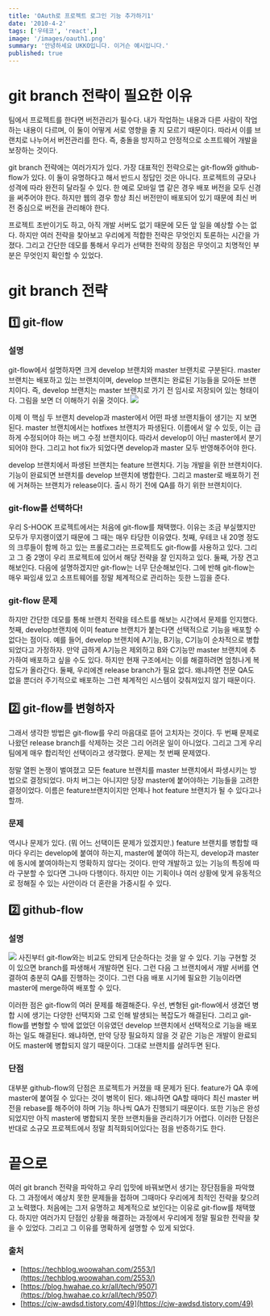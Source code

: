 ```yaml
---
title: 'OAuth로 프로젝트 로그인 기능 추가하기1'
date: '2010-4-2'
tags: ['우테코', 'react',]
image: '/images/oauth1.png'
summary: '안녕하세요 UKKO입니다. 이거슨 예시입니다.'
published: true
---
```

# git branch 전략이 필요한 이유

팀에서 프로젝트를 한다면 버전관리가 필수다. 내가 작업하는 내용과 다른 사람이 작업하는 내용이 다르며, 이 둘이 어떻게 서로 영향을 줄 지 모르기 때문이다. 따라서 이를 브랜치로 나누어서 버전관리를 한다. 즉, 충돌을 방지하고 안정적으로 소프트웨어 개발을 보장하는 것이다.

git branch 전략에는 여러가지가 있다. 가장 대표적인 전략으로는 git-flow와 github-flow가 있다. 이 둘이 유명하다고 해서 반드시 정답인 것은 아니다. 프로젝트의 규모나 성격에 따라 완전히 달라질 수 있다. 한 예로 모바일 앱 같은 경우 배포 버전을 모두 신경을 써주어야 한다. 하지만 웹의 경우 항상 최신 버전만이 배포되어 있기 때문에 최신 버전 중심으로 버전을 관리해야 한다.

프로젝트 초반이기도 하고, 아직 개발 서버도 없기 때문에 모든 앞 일을 예상할 수는 없다. 하지만 여러 전략을 찾아보고 우리에게 적합한 전략은 무엇인지 토론하는 시간을 가졌다. 그리고 간단한 데모를 통해서 우리가 선택한 전략의 장점은 무엇이고 치명적인 부분은 무엇인지 확인할 수 있었다.

# git branch 전략

## 1️⃣ git-flow

### 설명

git-flow에서 설명하자면 크게 develop 브랜치와 master 브랜치로 구분된다. master 브랜치는 배포하고 있는 브랜치이며, develop 브랜치는 완료된 기능들을 모아둔 브랜치이다. 즉, develop 브랜치는 master 브랜치로 가기 전 임시로 저장되어 있는 형태이다. 그림을 보면 더 이해하기 쉬울 것이다.
![](images/git%20branch%20전략-20240118150657130.webp)

이제 이 핵심 두 브랜치 develop과 master에서 어떤 파생 브랜치들이 생기는 지 보면 된다. master 브랜치에서는 hotfixes 브랜치가 파생된다. 이름에서 알 수 있듯, 이는 급하게 수정되어야 하는 버그 수정 브랜치이다. 따라서 develop이 아닌 master에서 분기되어야 한다. 그리고 hot fix가 되었다면 develop과 master 모두 반영해주어야 한다.

develop 브랜치에서 파생된 브랜치는 feature 브랜치다. 기능 개발을 위한 브랜치이다. 기능이 완료되면 브랜치를 develop 브랜치에 병합한다. 그리고 master로 배포하기 전에 거쳐하는 브랜치가 release이다. 출시 하기 전에 QA를 하기 위한 브랜치이다.

### git-flow를 선택하다!

우리 S-HOOK 프로젝트에서는 처음에 git-flow를 채택했다. 이유는 조금 부실했지만 모두가 무지랭이였기 때문에 그 때는 매우 타당한 이유였다. 첫째, 우테코 내 20명 정도의 크루들이 함께 하고 있는 프롤로그라는 프로젝트도 git-flow를 사용하고 있다. 그리고 그 중 2명이 우리 프로젝트에 있어서 해당 전략을 잘 인지하고 있다. 둘째, 가장 견고해보인다. 다음에 설명하겠지만 git-flow는 너무 단순해보인다. 그에 반해 git-flow는 매우 짜임새 있고 소프트웨어를 정말 체계적으로 관리하는 듯한 느낌을 준다.

### git-flow 문제

하지만 간단한 데모를 통해 브랜치 전략을 테스트를 해보는 시간에서 문제를 인지했다. 첫째, develop브랜치에 이미 feature 브랜치가 붙는다면 선택적으로 기능을 배포할 수 없다는 점이다. 예를 들어, develop 브랜치에 A기능, B기능, C기능이 순차적으로 병합되었다고 가정하자. 만약 급하게 A기능은 제외하고 B와 C기능만 master 브랜치에 추가하여 배포하고 싶을 수도 있다. 하지만 현재 구조에서는 이를 해결하려면 엄청나게 복잡도가 올라간다. 둘째, 우리에겐 release branch가 필요 없다. 왜냐하면 전문 QA도 없을 뿐더러 주기적으로 배포하는 그런 체계적인 시스템이 갖춰져있지 않기 때문이다.

## 2️⃣ git-flow를 변형하자

그래서 생각한 방법은 git-flow를 우리 마음대로 뜯어 고치자는 것이다. 두 번째 문제로 나왔던 release branch를 삭제하는 것은 그리 어려운 일이 아니었다. 그리고 그게 우리팀에게 매우 합리적인 선택이라고 생각했다. 문제는 첫 번째 문제였다.

정말 열띈 논쟁이 벌여졌고 모든 feature 브랜치를 master 브랜치에서 파생시키는 방법으로 결정되었다. 마치 버그는 아니지만 당장 master에 붙어야하는 기능들을 고려한 결정이었다. 이름은 feature브랜치이지만 언제나 hot feature 브랜치가 될 수 있다고나 할까.

### 문제

역시나 문제가 있다. (뭐 어느 선택이든 문제가 있겠지만.) feature 브랜치를 병합할 때마다 우리는 develop에 붙여야 하는지, master에 붙여야 하는지, develop과 master에 동시에 붙여야하는지 명확하지 않다는 것이다. 만약 개발하고 있는 기능의 특징에 따라 구분할 수 있다면 그나마 다행이다. 하지만 이는 기획이나 여러 상황에 맞게 유동적으로 정해질 수 있는 사안이라 더 혼란을 가중시킬 수 있다.

## 2️⃣ github-flow

### 설명

![](images/git%20branch%20전략-20240118150750543.webp)
사진부터 git-flow와는 비교도 안되게 단순하다는 것을 알 수 있다. 기능 구현할 것이 있으면 branch를 파생해서 개발하면 된다. 그런 다음 그 브랜치에서 개발 서버를 연결하여 충분히 QA를 진행하는 것이다. 그런 다음 배포 시기에 필요한 기능이라면 master에 merge하여 배포할 수 있다.

이러한 점은 git-flow의 여러 문제를 해결해준다. 우선, 변형된 git-flow에서 생겼던 병합 시에 생기는 다양한 선택지와 그로 인해 발생되는 복잡도가 해결된다. 그리고 git-flow를 변형할 수 밖에 없었던 이유였던 develop 브랜치에서 선택적으로 기능을 배포하는 일도 해결된다. 왜냐하면, 만약 당장 필요하지 않을 것 같은 기능은 개발이 완료되어도 master에 병합되지 않기 때문이다. 그대로 브랜치를 살려두면 된다.

### 단점

대부분 github-flow의 단점은 프로젝트가 커졌을 때 문제가 된다. feature가 QA 후에 master에 붙여질 수 있다는 것이 병목이 된다. 왜냐하면 QA할 때마다 최신 master 버전을 rebase를 해주어야 하며 기능 하나씩 QA가 진행되기 때문이다. 또한 기능은 완성되었지만 아직 master에 병합되지 못한 브랜치들을 관리하기가 어렵다. 이러한 단점은 반대로 소규모 프로젝트에서 정말 최적화되어있다는 점을 반증하기도 한다.

# 끝으로

여러 git branch 전략을 파악하고 우리 입맛에 바꿔보면서 생기는 장단점들을 파악했다. 그 과정에서 예상치 못한 문제들을 접하며 그때마다 우리에게 최적인 전략을 찾으려고 노력했다. 처음에는 그저 유명하고 체계적으로 보인다는 이유로 git-flow를 채택했다. 하지만 여러가지 단점인 상황을 해결하는 과정에서 우리에게 정말 필요한 전략을 찾을 수 있었다. 그리고 그 이유를 명확하게 설명할 수 있게 되었다.

### 출처

- [https://techblog.woowahan.com/2553/](https://techblog.woowahan.com/2553/)
- [https://blog.hwahae.co.kr/all/tech/9507](https://blog.hwahae.co.kr/all/tech/9507)
- [https://cjw-awdsd.tistory.com/49](https://cjw-awdsd.tistory.com/49)